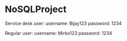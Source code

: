 # NoSQLProject

Service desk user: username: Bijay123 password: 1234

 Regular user: username: Mirko123  password: 1234
